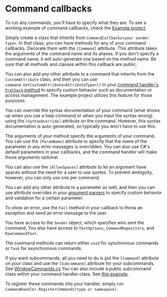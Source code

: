 # Command callbacks

To run any commands, you'll have to specify what they are. To see a working example of command callbacks, check the [Example project](https://github.com/ZakFahey/easy-commands/tree/master/EasyCommands/Example/Commands).

Simply create a class that inherits from `CommandCallbacks<your sender type>`. In that class, you can have methods for any of your command callbacks. Decorate them with the `[Command]` attribute. This attribute takes the arguments of the command name and its aliases. If you don't specify a command name, it will auto-generate one based on the method name. Be sure that all methods and classes within this callback are public.

You can also add any other attribute to a command that inherits from the `CustomAttribute` class, and then you can use `command.GetCustomAttribute<AttributeType>()` in your [command handler's `PreCheck` method](CommandHandler.md) to specify custom behavior such as documentation or access management. The example project utilizes this feature for those purposes.

You can override the syntax documentation of your command (what shows up when you use a help command or when you input the syntax wrong) using the `[SyntaxOverride]` attribute on the command. However, this syntax documentation is auto-generated, so typically you won't have to use this.

The arguments of your method specify the arguments of your command. You can use the `[ParamName]` attribute to specify that the name of the parameter in any error messages is overridden. You can also use C#'s default parameters in your callbacks, and the command handler will make those arguments optional.

You can also use the `[AllowSpaces]` attribute to let an argument have spaces without the need for a user to use quotes. To prevent ambiguity, however, you can only use one per command.

You can add any other attribute to a parameter as well, and then you can use attribute overrides in your [argument parsers](ParsingRules.md) to specify custom behavior and validation for a certain parameter.

To show an error, use the `Fail` method in your callback to throw an exception and send an error message to the user.

You have access to the `Sender` object, which specifies who sent the command. You also have access to `TextOptions`, `CommandRepository`, and `RawCommandText`.

The command methods can return either `void` for synchronous commands or `Task` for asynchronous commands.

If you want subcommands, all you need to do is put the `[Command]` attribute on your class and use the `[Subcommand]` attribute for your subcommands. See [WindowCommands.cs](https://github.com/ZakFahey/easy-commands/blob/master/EasyCommands/Example/Commands/WindowCommands.cs) You can also include a public subcommand class within your command handler class. See [this example](https://github.com/ZakFahey/easy-commands/blob/master/EasyCommands/Test/Commands/SubcommandTest3.cs).

To register these commands into your handler, simply run `CommandHandler.RegisterCommands(type or namespace)`.
